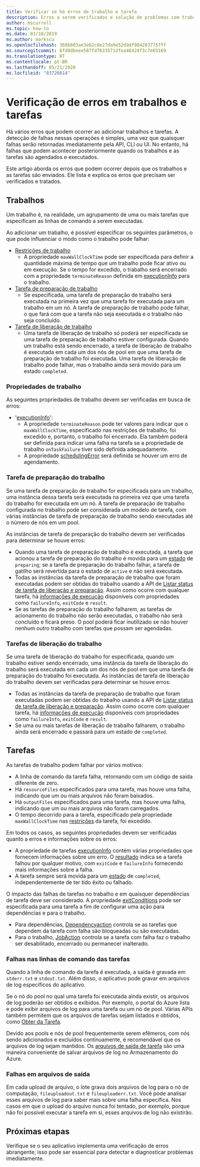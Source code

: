 ```yaml
---
title: Verificar se há erros de trabalho e tarefa
description: Erros a serem verificados e solução de problemas com trabalhos e tarefas
author: mscurrell
ms.topic: how-to
ms.date: 03/10/2019
ms.author: markscu
ms.openlocfilehash: 368b803ae3e62c0e27da9e52d9df9842037757ff
ms.sourcegitcommit: 6fd8dbeee587fd7633571dfea46424f3c7e65169
ms.translationtype: HT
ms.contentlocale: pt-BR
ms.lasthandoff: 05/21/2020
ms.locfileid: "83726614"
---
```

# <a name="job-and-task-error-checking"></a>Verificação de erros em trabalhos e tarefas

Há vários erros que podem ocorrer ao adicionar trabalhos e tarefas. A detecção de falhas nessas operações é simples, uma vez que quaisquer falhas serão retornadas imediatamente pela API, CLI ou UI.  No entanto, há falhas que podem acontecer posteriormente quando os trabalhos e as tarefas são agendados e executados.

Este artigo aborda os erros que podem ocorrer depois que os trabalhos e as tarefas são enviados. Ele lista e explica os erros que precisam ser verificados e tratados.

## <a name="jobs"></a>Trabalhos

Um trabalho é, na realidade, um agrupamento de uma ou mais tarefas que especificam as linhas de comando a serem executadas.

Ao adicionar um trabalho, é possível especificar os seguintes parâmetros, o que pode influenciar o modo como o trabalho pode falhar:

- [Restrições de trabalho](https://docs.microsoft.com/rest/api/batchservice/job/add#jobconstraints)
  - A propriedade `maxWallClockTime` pode ser especificada para definir a quantidade máxima de tempo que um trabalho pode ficar ativo ou em execução. Se o tempo for excedido, o trabalho será encerrado com a propriedade `terminateReason` definida em [executionInfo](https://docs.microsoft.com/rest/api/batchservice/job/get#cloudjob) para o trabalho.
- [Tarefa de preparação de trabalho](https://docs.microsoft.com/rest/api/batchservice/job/add#jobpreparationtask)
  - Se especificada, uma tarefa de preparação de trabalho será executada na primeira vez que uma tarefa for executada para um trabalho em um nó. A tarefa de preparação de trabalho pode falhar, o que fará com que a tarefa não seja executada e o trabalho não seja concluído.
- [Tarefa de liberação de trabalho](https://docs.microsoft.com/rest/api/batchservice/job/add#jobreleasetask)
  - Uma tarefa de liberação de trabalho só poderá ser especificada se uma tarefa de preparação de trabalho estiver configurada. Quando um trabalho está sendo encerrado, a tarefa de liberação de trabalho é executada em cada um dos nós de pool em que uma tarefa de preparação de trabalho foi executada. Uma tarefa de liberação de trabalho pode falhar, mas o trabalho ainda será movido para um estado `completed`.

### <a name="job-properties"></a>Propriedades de trabalho

As seguintes propriedades de trabalho devem ser verificadas em busca de erros:

- '[executionInfo](https://docs.microsoft.com/rest/api/batchservice/job/get#jobexecutioninformation)':
  - A propriedade `terminateReason` pode ter valores para indicar que o `maxWallClockTime`, especificado nas restrições de trabalho, foi excedido e, portanto, o trabalho foi encerrado. Ela também poderá ser definida para indicar uma falha na tarefa se a propriedade de trabalho `onTaskFailure` tiver sido definida adequadamente.
  - A propriedade [schedulingError](https://docs.microsoft.com/rest/api/batchservice/job/get#jobschedulingerror) será definida se houver um erro de agendamento.
 
### <a name="job-preparation-tasks"></a>Tarefa de preparação do trabalho

Se uma tarefa de preparação de trabalho for especificada para um trabalho, uma instância dessa tarefa será executada na primeira vez que uma tarefa do trabalho for executada em um nó. A tarefa de preparação de trabalho configurada no trabalho pode ser considerada um modelo de tarefa, com várias instâncias de tarefa de preparação de trabalho sendo executadas até o número de nós em um pool.

As instâncias de tarefa de preparação do trabalho devem ser verificadas para determinar se houve erros:
- Quando uma tarefa de preparação de trabalho é executada, a tarefa que acionou a tarefa de preparação do trabalho é movida para um [estado](https://docs.microsoft.com/rest/api/batchservice/task/get#taskstate) de `preparing`; se a tarefa de preparação do trabalho falhar, a tarefa de gatilho será revertida para o estado de `active` e não será executada.  
- Todas as instâncias da tarefa de preparação de trabalho que foram executadas podem ser obtidas do trabalho usando a API de [Listar status de tarefa de liberação e preparação](https://docs.microsoft.com/rest/api/batchservice/job/listpreparationandreleasetaskstatus). Assim como ocorre com qualquer tarefa, há [informações de execução](https://docs.microsoft.com/rest/api/batchservice/job/listpreparationandreleasetaskstatus#jobpreparationandreleasetaskexecutioninformation) disponíveis com propriedades como `failureInfo`, `exitCode` e `result`.
- Se as tarefas de preparação do trabalho falharem, as tarefas de acionamento do trabalho não serão executadas, o trabalho não será concluído e ficará preso. O pool poderá ficar inutilizado se não houver nenhum outro trabalho com tarefas que possam ser agendadas.

### <a name="job-release-tasks"></a>Tarefas de liberação do trabalho

Se uma tarefa de liberação do trabalho for especificada, quando um trabalho estiver sendo encerrado, uma instância da tarefa de liberação do trabalho será executada em cada um dos nós de pool em que uma tarefa de preparação do trabalho foi executada.  As instâncias de tarefa de liberação do trabalho devem ser verificadas para determinar se houve erros:
- Todas as instâncias da tarefa de preparação de trabalho que foram executadas podem ser obtidas do trabalho usando a API de [Listar status de tarefa de liberação e preparação](https://docs.microsoft.com/rest/api/batchservice/job/listpreparationandreleasetaskstatus). Assim como ocorre com qualquer tarefa, há [informações de execução](https://docs.microsoft.com/rest/api/batchservice/job/listpreparationandreleasetaskstatus#jobpreparationandreleasetaskexecutioninformation) disponíveis com propriedades como `failureInfo`, `exitCode` e `result`.
- Se uma ou mais tarefas de liberação de trabalho falharem, o trabalho ainda será encerrado e passará para um estado de `completed`.

## <a name="tasks"></a>Tarefas

As tarefas de trabalho podem falhar por vários motivos:

- A linha de comando da tarefa falha, retornando com um código de saída diferente de zero.
- Há `resourceFiles` especificados para uma tarefa, mas houve uma falha, indicando que um ou mais arquivos não foram baixados.
- Há `outputFiles` especificados para uma tarefa, mas houve uma falha, indicando que um ou mais arquivos não foram carregados.
- O tempo decorrido para a tarefa, especificado pela propriedade `maxWallClockTime` nas [restrições](https://docs.microsoft.com/rest/api/batchservice/task/add#taskconstraints) da tarefa, foi excedido.

Em todos os casos, as seguintes propriedades devem ser verificadas quanto a erros e informações sobre os erros:
- A propriedade de tarefas [executionInfo](https://docs.microsoft.com/rest/api/batchservice/task/get#taskexecutioninformation) contém várias propriedades que fornecem informações sobre um erro. O [resultado](https://docs.microsoft.com/rest/api/batchservice/task/get#taskexecutionresult) indica se a tarefa falhou por qualquer motivo, com `exitCode` e `failureInfo` fornecendo mais informações sobre a falha.
- A tarefa sempre será movida para um [estado](https://docs.microsoft.com/rest/api/batchservice/task/get#taskstate) de `completed`, independentemente de ter tido êxito ou falhado.

O impacto das falhas de tarefas no trabalho e em quaisquer dependências de tarefa deve ser considerado.  A propriedade [exitConditions](https://docs.microsoft.com/rest/api/batchservice/task/add#exitconditions) pode ser especificada para uma tarefa a fim de configurar uma ação para dependências e para o trabalho.
- Para dependências, [Dependencyaction](https://docs.microsoft.com/rest/api/batchservice/task/add#dependencyaction) controla se as tarefas que dependem da tarefa com falha são bloqueadas ou são executadas.
- Para o trabalho, [JobAction](https://docs.microsoft.com/rest/api/batchservice/task/add#jobaction) controla se a tarefa com falha faz o trabalho ser desabilitado, encerrado ou permanecer inalterado.

### <a name="task-command-line-failures"></a>Falhas nas linhas de comando das tarefas

Quando a linha de comando da tarefa é executada, a saída é gravada em `stderr.txt` e `stdout.txt`. Além disso, o aplicativo pode gravar em arquivos de log específicos do aplicativo.

Se o nó do pool no qual uma tarefa foi executada ainda existir, os arquivos de log poderão ser obtidos e exibidos. Por exemplo, o portal do Azure lista e pode exibir arquivos de log para uma tarefa ou um nó de pool. Várias APIs também permitem que os arquivos de tarefas sejam listados e obtidos, como [Obter da Tarefa](https://docs.microsoft.com/rest/api/batchservice/file/getfromtask).

Devido aos pools e nós de pool frequentemente serem efêmeros, com nós sendo adicionados e excluídos continuamente, é recomendável que os arquivos de log sejam mantidos. Os [arquivos de saída de tarefa](https://docs.microsoft.com/azure/batch/batch-task-output-files) são uma maneira conveniente de salvar arquivos de log no Armazenamento do Azure.

### <a name="output-file-failures"></a>Falhas em arquivos de saída
Em cada upload de arquivo, o lote grava dois arquivos de log para o nó de computação, `fileuploadout.txt` e `fileuploaderr.txt`. Você pode analisar esses arquivos de log para saber mais sobre uma falha específica. Nos casos em que o upload do arquivo nunca foi tentado, por exemplo, porque não foi possível executar a tarefa em si, esses arquivos de log não existirão.  

## <a name="next-steps"></a>Próximas etapas

Verifique se o seu aplicativo implementa uma verificação de erros abrangente; isso pode ser essencial para detectar e diagnosticar problemas imediatamente.
